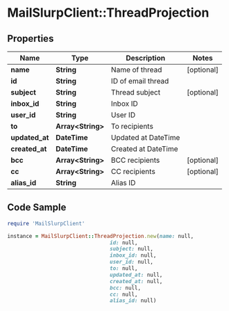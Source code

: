 # MailSlurpClient::ThreadProjection

## Properties

Name | Type | Description | Notes
------------ | ------------- | ------------- | -------------
**name** | **String** | Name of thread | [optional] 
**id** | **String** | ID of email thread | 
**subject** | **String** | Thread subject | [optional] 
**inbox_id** | **String** | Inbox ID | 
**user_id** | **String** | User ID | 
**to** | **Array&lt;String&gt;** | To recipients | 
**updated_at** | **DateTime** | Updated at DateTime | 
**created_at** | **DateTime** | Created at DateTime | 
**bcc** | **Array&lt;String&gt;** | BCC recipients | [optional] 
**cc** | **Array&lt;String&gt;** | CC recipients | [optional] 
**alias_id** | **String** | Alias ID | 

## Code Sample

```ruby
require 'MailSlurpClient'

instance = MailSlurpClient::ThreadProjection.new(name: null,
                                 id: null,
                                 subject: null,
                                 inbox_id: null,
                                 user_id: null,
                                 to: null,
                                 updated_at: null,
                                 created_at: null,
                                 bcc: null,
                                 cc: null,
                                 alias_id: null)
```


